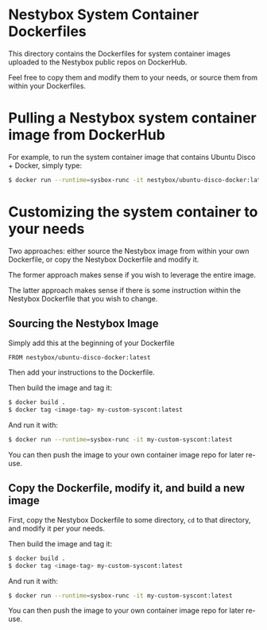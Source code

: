 Nestybox System Container Dockerfiles
=====================================

This directory contains the Dockerfiles for system container images
uploaded to the Nestybox public repos on DockerHub.

Feel free to copy them and modify them to your needs, or source them
from within your Dockerfiles.

# Pulling a Nestybox system container image from DockerHub

For example, to run the system container image that contains Ubuntu Disco + Docker, simply type:

```bash
$ docker run --runtime=sysbox-runc -it nestybox/ubuntu-disco-docker:latest
```

# Customizing the system container to your needs

Two approaches: either source the Nestybox image from within your own
Dockerfile, or copy the Nestybox Dockerfile and modify it.

The former approach makes sense if you wish to leverage the entire image.

The latter approach makes sense if there is some instruction within the
Nestybox Dockerfile that you wish to change.

## Sourcing the Nestybox Image

Simply add this at the beginning of your Dockerfile

```bash
FROM nestybox/ubuntu-disco-docker:latest
```

Then add your instructions to the Dockerfile.

Then build the image and tag it:

```bash
$ docker build .
$ docker tag <image-tag> my-custom-syscont:latest
```

And run it with:

```bash
$ docker run --runtime=sysbox-runc -it my-custom-syscont:latest
```

You can then push the image to your own container image repo for later re-use.

## Copy the Dockerfile, modify it, and build a new image

First, copy the Nestybox Dockerfile to some directory, `cd` to that directory, and modify it per your needs.

Then build the image and tag it:

```bash
$ docker build .
$ docker tag <image-tag> my-custom-syscont:latest
```

And run it with:

```bash
$ docker run --runtime=sysbox-runc -it my-custom-syscont:latest
```

You can then push the image to your own container image repo for later re-use.
